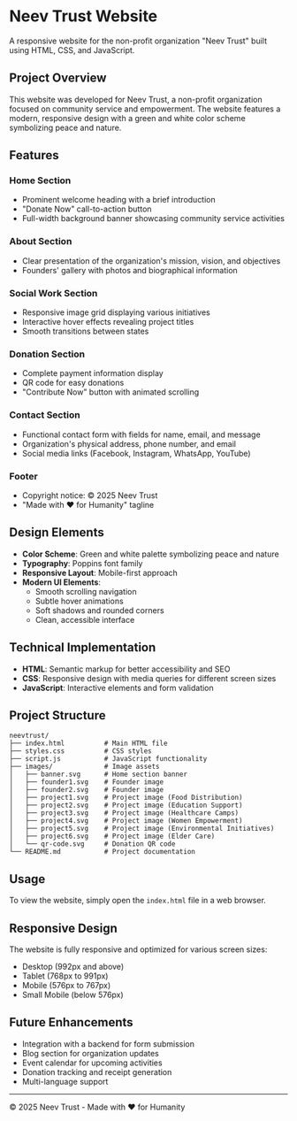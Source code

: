 # Neev Trust Website

A responsive website for the non-profit organization "Neev Trust" built using HTML, CSS, and JavaScript.

## Project Overview

This website was developed for Neev Trust, a non-profit organization focused on community service and empowerment. The website features a modern, responsive design with a green and white color scheme symbolizing peace and nature.

## Features

### Home Section
- Prominent welcome heading with a brief introduction
- "Donate Now" call-to-action button
- Full-width background banner showcasing community service activities

### About Section
- Clear presentation of the organization's mission, vision, and objectives
- Founders' gallery with photos and biographical information

### Social Work Section
- Responsive image grid displaying various initiatives
- Interactive hover effects revealing project titles
- Smooth transitions between states

### Donation Section
- Complete payment information display
- QR code for easy donations
- "Contribute Now" button with animated scrolling

### Contact Section
- Functional contact form with fields for name, email, and message
- Organization's physical address, phone number, and email
- Social media links (Facebook, Instagram, WhatsApp, YouTube)

### Footer
- Copyright notice: © 2025 Neev Trust
- "Made with ❤️ for Humanity" tagline

## Design Elements

- **Color Scheme**: Green and white palette symbolizing peace and nature
- **Typography**: Poppins font family
- **Responsive Layout**: Mobile-first approach
- **Modern UI Elements**:
  - Smooth scrolling navigation
  - Subtle hover animations
  - Soft shadows and rounded corners
  - Clean, accessible interface

## Technical Implementation

- **HTML**: Semantic markup for better accessibility and SEO
- **CSS**: Responsive design with media queries for different screen sizes
- **JavaScript**: Interactive elements and form validation

## Project Structure

```
neevtrust/
├── index.html          # Main HTML file
├── styles.css          # CSS styles
├── script.js           # JavaScript functionality
├── images/             # Image assets
│   ├── banner.svg      # Home section banner
│   ├── founder1.svg    # Founder image
│   ├── founder2.svg    # Founder image
│   ├── project1.svg    # Project image (Food Distribution)
│   ├── project2.svg    # Project image (Education Support)
│   ├── project3.svg    # Project image (Healthcare Camps)
│   ├── project4.svg    # Project image (Women Empowerment)
│   ├── project5.svg    # Project image (Environmental Initiatives)
│   ├── project6.svg    # Project image (Elder Care)
│   └── qr-code.svg     # Donation QR code
└── README.md           # Project documentation
```

## Usage

To view the website, simply open the `index.html` file in a web browser.

## Responsive Design

The website is fully responsive and optimized for various screen sizes:
- Desktop (992px and above)
- Tablet (768px to 991px)
- Mobile (576px to 767px)
- Small Mobile (below 576px)

## Future Enhancements

- Integration with a backend for form submission
- Blog section for organization updates
- Event calendar for upcoming activities
- Donation tracking and receipt generation
- Multi-language support

---

© 2025 Neev Trust - Made with ❤️ for Humanity